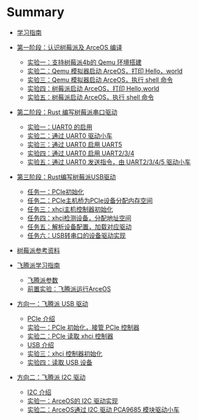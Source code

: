 # Summary

- [学习指南](./chapter_0.md)
- [第一阶段：认识树莓派及 ArceOS 编译](./chapter_1.0.md)
  - [实验一：支持树莓派4b的 Qemu 环境搭建](./chapter_1.1.md)
  - [实验二：Qemu 模拟器启动 ArceOS，打印 Hello，world](./chapter_1.2.md)
  - [实验三：Qemu 模拟器启动 ArceOS，执行 shell 命令](./chapter_1.3.md)
  - [实验四：树莓派启动 ArceOS，打印 Hello,world](./chapter_1.4.md)
  - [实验五：树莓派启动 ArceOS，执行 shell 命令](./chapter_1.5.md)
- [第二阶段：Rust 编写树莓派串口驱动](./chapter_2.0.md)
  - [实验一：UART0 的启用](./chapter_2.1.md)
  - [实验二：通过 UART0 驱动小车](./chapter_2.2.md)
  - [实验三：通过 UART0 启用 UART5](./chapter_2.3.md)
  - [实验四：通过 UART0 启用 UART2/3/4](./chapter_2.4.md)
  - [实验五：通过 UART0 发送指令，由 UART2/3/4/5 驱动小车](./chapter_2.5.md)
- [第三阶段：Rust编写树莓派USB驱动](./chapter_3.0.md)
  - [任务一：PCIe初始化](./chapter_3.1.md)
  - [任务二：PCIe主机桥为PCIe设备分配内存空间](./chapter_3.2.md)
  - [任务三：xhci主机控制器初始化](./chapter_3.3.md)
  - [任务四：xhci检测设备，分配地址空间](./chapter_3.4.md)
  - [任务五：解析设备配置，加载对应驱动](./chapter_3.5.md)
  - [任务六：USB转串口的设备驱动实现](./chapter_3.6.md)
- [树莓派参考资料](./chapter_0.0.md)




- [飞腾派学习指南](./chapter_0.1.md)
  - [飞腾派参数](./chapter_5.0.md)
  - [前置实验：飞腾派运行ArceOS](./chapter_5.1.md)
- [方向一：飞腾派 USB 驱动](./chapter_5.2.md)
  - [PCIe 介绍](./chapter_5.3.md)
  - [实验一：PCIe 初始化，接管 PCIe 控制器](./chapter_5.4.md)
  - [实验二：PCIe 读取 xhci 控制器](./chapter_5.5.md)
  - [USB 介绍](./chapter_5.6.md)
  - [实验三：xhci 控制器初始化](./chapter_5.7.md)
  - [实验四：读取 USB 设备](./chapter_5.8.md)
- [方向二：飞腾派 I2C 驱动](./chapter_5.9.md)
  - [I2C 介绍](./chapter_5.17.md)
  - [实验一：ArceOS的 I2C 驱动实现](./chapter_5.10.md)
  - [实验二：ArceOS通过 I2C 驱动 PCA9685 模块驱动小车](./chapter_5.11.md)
  <!-- - [实验三：驱动小车](./chapter_5.12.md)
- [进阶方向：颜色追踪](./chapter_5.13.md)
  - [第一步：摄像头驱动实现](./chapter_5.14.md)
  - [第二步：颜色识别算法](./chapter_5.15.md)
  - [第三步：python库的支持](./chapter_5.16.md)



- [飞腾派参考资料](./chapter_0.00.md) 
  <!-- - [任务零：环境搭建 C语言内核模块的编译和测试](./chapter_3.1.md)
  <!-- - [任务一：R4L e10000 网卡驱动代码内核模块编译](./chapter_3.2.md)
  <!-- - [任务二：Linux 6.1 + R4L e10000网卡驱动 在 Qemu 中运行](./chapter_3.3.md)
  <!-- - [任务三：R4L virtio-net 网卡驱动代码内核模块编译](./chapter_3.4.md)
  <!-- - [任务四：Linux 6.1 + R4L virtio-net 网卡驱动 在 Qemu 中运行](./chapter_3.5.md)
  <!-- - [任务五：R4L + dwc 网卡驱动 在 Hw204 Linux 6.1 中运行](./chapter_3.6.md) -->
<!-- - [第四阶段：Rust LDD 网卡驱动规范设计（6.1-6.20）](./chapter_4.0.md) -->
  <!-- - [任务一：两套驱动代码分析对比，输出技术分析文档](./chapter_4.1.md) -->
  <!-- - [任务二：设计并提出 Rust LDD 网卡驱动规范和接口标准](./chapter_4.2.md) -->
<!-- - [第五阶段：基线版本1.0和技术架构2.0（6.20-7.1）](./chapter_5.0.md) -->
  <!-- - [任务一：Rust LDD 并入基线版本1.0的代码主分支中](./chapter_5.1.md) -->
  <!-- - [任务二：Rust LDD 写入技术架构2.0的设计文档和PPT中](./chapter_5.2.md) -->
<!-- - [第六阶段：技术架构2.0的拓展开发（7.1-9.1）](./chapter_5.3.md) -->
  <!-- - [任务一：支持树莓派ARM系列开发板（采购）](./chapter_5.4.md) -->
  <!-- - [任务二：支持平头哥RISC-V芯片开发板（厂家赞助）](./chapter_5.5.md) -->
  <!-- - [任务三：支持地平线J3/J5系列开发板（厂家赞助）](./chapter_5.6.md) -->
  <!-- - [任务四：支持黑芝麻C1200最新芯片开发板（需要争取）](./chapter_5.7.md) -->

